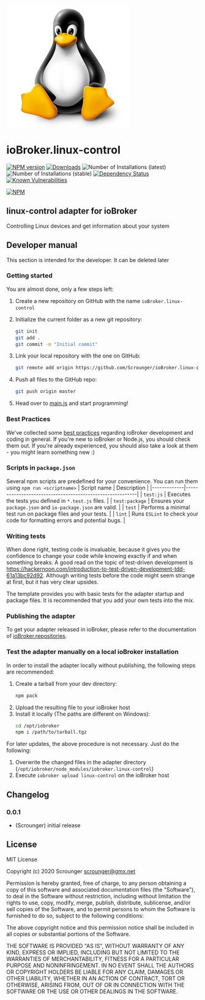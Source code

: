 ![Logo](admin/linux-control.png)
# ioBroker.linux-control

[![NPM version](http://img.shields.io/npm/v/iobroker.linux-control.svg)](https://www.npmjs.com/package/iobroker.linux-control)
[![Downloads](https://img.shields.io/npm/dm/iobroker.linux-control.svg)](https://www.npmjs.com/package/iobroker.linux-control)
![Number of Installations (latest)](http://iobroker.live/badges/linux-control-installed.svg)
![Number of Installations (stable)](http://iobroker.live/badges/linux-control-stable.svg)
[![Dependency Status](https://img.shields.io/david/Scrounger/iobroker.linux-control.svg)](https://david-dm.org/Scrounger/iobroker.linux-control)
[![Known Vulnerabilities](https://snyk.io/test/github/Scrounger/ioBroker.linux-control/badge.svg)](https://snyk.io/test/github/Scrounger/ioBroker.linux-control)

[![NPM](https://nodei.co/npm/iobroker.linux-control.png?downloads=true)](https://nodei.co/npm/iobroker.linux-control/)

## linux-control adapter for ioBroker

Controlling Linux devices and get information about your system

## Developer manual
This section is intended for the developer. It can be deleted later

### Getting started

You are almost done, only a few steps left:
1. Create a new repository on GitHub with the name `ioBroker.linux-control`
1. Initialize the current folder as a new git repository:  
	```bash
	git init
	git add .
	git commit -m "Initial commit"
	```
1. Link your local repository with the one on GitHub:  
	```bash
	git remote add origin https://github.com/Scrounger/ioBroker.linux-control
	```

1. Push all files to the GitHub repo:  
	```bash
	git push origin master
	```
1. Head over to [main.js](main.js) and start programming!

### Best Practices
We've collected some [best practices](https://github.com/ioBroker/ioBroker.repositories#development-and-coding-best-practices) regarding ioBroker development and coding in general. If you're new to ioBroker or Node.js, you should
check them out. If you're already experienced, you should also take a look at them - you might learn something new :)

### Scripts in `package.json`
Several npm scripts are predefined for your convenience. You can run them using `npm run <scriptname>`
| Script name | Description                                              |
|-------------|----------------------------------------------------------|
| `test:js`   | Executes the tests you defined in `*.test.js` files.     |
| `test:package`    | Ensures your `package.json` and `io-package.json` are valid. |
| `test` | Performs a minimal test run on package files and your tests. |
| `lint` | Runs `ESLint` to check your code for formatting errors and potential bugs. |

### Writing tests
When done right, testing code is invaluable, because it gives you the 
confidence to change your code while knowing exactly if and when 
something breaks. A good read on the topic of test-driven development 
is https://hackernoon.com/introduction-to-test-driven-development-tdd-61a13bc92d92. 
Although writing tests before the code might seem strange at first, but it has very 
clear upsides.

The template provides you with basic tests for the adapter startup and package files.
It is recommended that you add your own tests into the mix.

### Publishing the adapter
To get your adapter released in ioBroker, please refer to the documentation 
of [ioBroker.repositories](https://github.com/ioBroker/ioBroker.repositories#requirements-for-adapter-to-get-added-to-the-latest-repository).

### Test the adapter manually on a local ioBroker installation
In order to install the adapter locally without publishing, the following steps are recommended:
1. Create a tarball from your dev directory:  
	```bash
	npm pack
	```
1. Upload the resulting file to your ioBroker host
1. Install it locally (The paths are different on Windows):
	```bash
	cd /opt/iobroker
	npm i /path/to/tarball.tgz
	```

For later updates, the above procedure is not necessary. Just do the following:
1. Overwrite the changed files in the adapter directory (`/opt/iobroker/node_modules/iobroker.linux-control`)
1. Execute `iobroker upload linux-control` on the ioBroker host

## Changelog

### 0.0.1
* (Scrounger) initial release

## License
MIT License

Copyright (c) 2020 Scrounger <scrounger@gmx.net>

Permission is hereby granted, free of charge, to any person obtaining a copy
of this software and associated documentation files (the "Software"), to deal
in the Software without restriction, including without limitation the rights
to use, copy, modify, merge, publish, distribute, sublicense, and/or sell
copies of the Software, and to permit persons to whom the Software is
furnished to do so, subject to the following conditions:

The above copyright notice and this permission notice shall be included in all
copies or substantial portions of the Software.

THE SOFTWARE IS PROVIDED "AS IS", WITHOUT WARRANTY OF ANY KIND, EXPRESS OR
IMPLIED, INCLUDING BUT NOT LIMITED TO THE WARRANTIES OF MERCHANTABILITY,
FITNESS FOR A PARTICULAR PURPOSE AND NONINFRINGEMENT. IN NO EVENT SHALL THE
AUTHORS OR COPYRIGHT HOLDERS BE LIABLE FOR ANY CLAIM, DAMAGES OR OTHER
LIABILITY, WHETHER IN AN ACTION OF CONTRACT, TORT OR OTHERWISE, ARISING FROM,
OUT OF OR IN CONNECTION WITH THE SOFTWARE OR THE USE OR OTHER DEALINGS IN THE
SOFTWARE.
